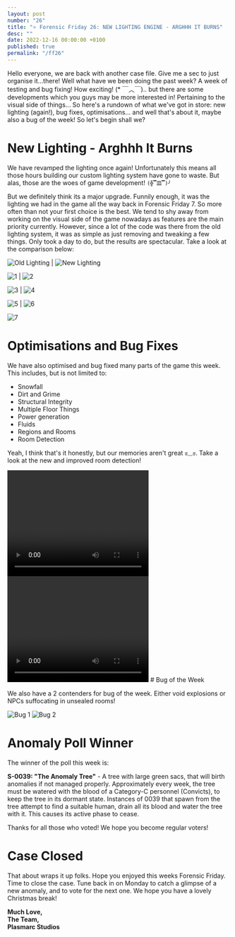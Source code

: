 ```yaml
---
layout: post
number: "26"
title: "⭐ Forensic Friday 26: NEW LIGHTING ENGINE - ARGHHH IT BURNS"
desc: ""
date: 2022-12-16 00:00:00 +0100
published: true
permalink: "/ff26"
---
```


Hello everyone, we are back with another case file. Give me a sec to just organise it...there! Well what have we been doing the past week? A week of testing and bug fixing! How exciting! (* ￣︿￣).. but there are some developments which you guys may be more interested in! Pertaining to the visual side of things... So here's a rundown of what we've got in store: new lighting (again!), bug fixes, optimisations... and well that's about it, maybe also a bug of the week! So let's begin shall we?

# New Lighting - Arghhh It Burns

We have revamped the lighting once again! Unfortunately this means all those hours building our custom lighting system have gone to waste. But alas, those are the woes of game development! `(╬▔皿▔)╯`

But we definitely think its a major upgrade. Funnily enough, it was the lighting we had in the game all the way back in Forensic Friday 7. So more often than not your first choice is the best. We tend to shy away from working on the visual side of the game nowadays as features are the main priority currently. However, since a lot of the code was there from the old lighting system, it was as simple as just removing and tweaking a few things. Only took a day to do, but the results are spectacular. Take a look at the comparison below:

![Old Lighting](./forensic-friday-media/ff26/old-lighting.png)  |  ![New Lighting](./forensic-friday-media/ff26/new-lighting.png)

![1](./forensic-friday-media/ff26/gal-1.png) |  ![2](./forensic-friday-media/ff26/gal-2.png)

![3](./forensic-friday-media/ff26/gal-3.png) |  ![4](./forensic-friday-media/ff26/gal-4.png)

![5](./forensic-friday-media/ff26/gal-5.png) |  ![6](./forensic-friday-media/ff26/gal-6.png)

![7](./forensic-friday-media/ff26/gal-7.png)


# Optimisations and Bug Fixes

We have also optimised and bug fixed many parts of the game this week. This includes, but is not limited to:
- Snowfall
- Dirt and Grime
- Structural Integrity
- Multiple Floor Things
- Power generation
- Fluids
- Regions and Rooms
- Room Detection

Yeah, I think that's it honestly, but our memories aren't great `ಠ﹏ಠ`. Take a look at the new and improved room detection!

<video width="320" height="240" controls>
<source src="./forensic-friday-media/ff26/regionscool.mp4" type="video/mp4">
Your browser does not support the video tag.
</video>
<!-- <iframe src="./forensic-friday-media/ff26/regionscool.mp4" frameborder="0" allowfullscreen></iframe> -->
<video width="320" height="240" controls>
<source src="./forensic-friday-media/ff26/room.mp4" type="video/mp4">
Your browser does not support the video tag.
</video>
<!-- <iframe src="./forensic-friday-media/ff26/room.mp4" frameborder="0" allowfullscreen></iframe> -->
# Bug of the Week

We also have a 2 contenders for bug of the week. Either void explosions or NPCs suffocating in unsealed rooms!

![Bug 1](./forensic-friday-media/ff26/bug1.png)
![Bug 2](./forensic-friday-media/ff26/bug2.png)

# Anomaly Poll Winner
The winner of the poll this week is:

**S-0039: "The Anomaly Tree"** - A tree with large green sacs, that will birth anomalies if not managed properly. Approximately every week, the tree must be watered with the blood of a Category-C personnel (Convicts), to keep the tree in its dormant state. Instances of 0039 that spawn from the tree attempt to find a suitable human, drain all its blood and water the tree with it. This causes its active phase to cease.

Thanks for all those who voted! We hope you become regular voters!

# Case Closed
That about wraps it up folks. Hope you enjoyed this weeks Forensic Friday. Time to close the case. Tune back in on Monday to catch a glimpse of a new anomaly, and to vote for the next one. We hope you have a lovely Christmas break!

**Much Love,**\
**The Team,**\
**Plasmarc Studios**
